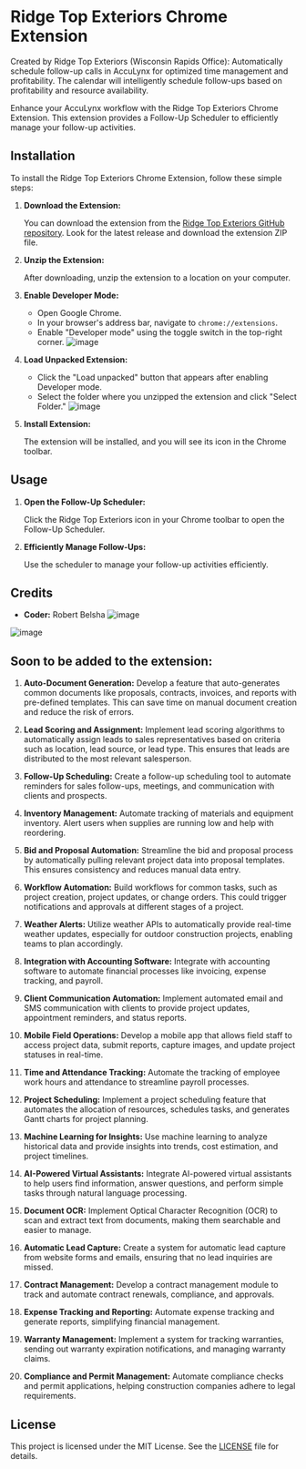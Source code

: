 # Ridge Top Exteriors Chrome Extension

Created by Ridge Top Exteriors (Wisconsin Rapids Office): Automatically schedule follow-up calls in AccuLynx for optimized time management and profitability. The calendar will intelligently schedule follow-ups based on profitability and resource availability.

Enhance your AccuLynx workflow with the Ridge Top Exteriors Chrome Extension. This extension provides a Follow-Up Scheduler to efficiently manage your follow-up activities.

## Installation

To install the Ridge Top Exteriors Chrome Extension, follow these simple steps:

1. **Download the Extension:**

   You can download the extension from the [Ridge Top Exteriors GitHub repository]([https://github.com/ridgetopexteriors/acculynxEXT](https://github.com/ridgetopexteriors/acculynxEXT/)). Look for the latest release and download the extension ZIP file.

2. **Unzip the Extension:**

   After downloading, unzip the extension to a location on your computer.

3. **Enable Developer Mode:**

   - Open Google Chrome.
   - In your browser's address bar, navigate to `chrome://extensions`.
   - Enable "Developer mode" using the toggle switch in the top-right corner.
![image](https://github.com/ridgetopexteriors/acculynxEXT/assets/148669151/b0a3860a-a969-4ddb-b40a-42ce1ae335da)

4. **Load Unpacked Extension:**

   - Click the "Load unpacked" button that appears after enabling Developer mode.
   - Select the folder where you unzipped the extension and click "Select Folder."
![image](https://github.com/ridgetopexteriors/acculynxEXT/assets/148669151/2363d945-4840-42b7-9579-56dafdea16d6)


5. **Install Extension:**

   The extension will be installed, and you will see its icon in the Chrome toolbar.

## Usage

1. **Open the Follow-Up Scheduler:**

   Click the Ridge Top Exteriors icon in your Chrome toolbar to open the Follow-Up Scheduler.

2. **Efficiently Manage Follow-Ups:**

   Use the scheduler to manage your follow-up activities efficiently.

## Credits

- **Coder:** Robert Belsha
![image](https://github.com/ridgetopexteriors/acculynxEXT/assets/148669151/700f0fe7-6855-437d-ab3d-cffd2f39e0e3)

![image](https://github.com/ridgetopexteriors/acculynxEXT/assets/148669151/5c8fb2e3-351d-426f-a5f6-59397a38cbc4)


## Soon to be added to the extension:

1. **Auto-Document Generation:** Develop a feature that auto-generates common documents like proposals, contracts, invoices, and reports with pre-defined templates. This can save time on manual document creation and reduce the risk of errors.

2. **Lead Scoring and Assignment:** Implement lead scoring algorithms to automatically assign leads to sales representatives based on criteria such as location, lead source, or lead type. This ensures that leads are distributed to the most relevant salesperson.

3. **Follow-Up Scheduling:** Create a follow-up scheduling tool to automate reminders for sales follow-ups, meetings, and communication with clients and prospects.

4. **Inventory Management:** Automate tracking of materials and equipment inventory. Alert users when supplies are running low and help with reordering.

5. **Bid and Proposal Automation:** Streamline the bid and proposal process by automatically pulling relevant project data into proposal templates. This ensures consistency and reduces manual data entry.

6. **Workflow Automation:** Build workflows for common tasks, such as project creation, project updates, or change orders. This could trigger notifications and approvals at different stages of a project.

7. **Weather Alerts:** Utilize weather APIs to automatically provide real-time weather updates, especially for outdoor construction projects, enabling teams to plan accordingly.

8. **Integration with Accounting Software:** Integrate with accounting software to automate financial processes like invoicing, expense tracking, and payroll.

9. **Client Communication Automation:** Implement automated email and SMS communication with clients to provide project updates, appointment reminders, and status reports.

10. **Mobile Field Operations:** Develop a mobile app that allows field staff to access project data, submit reports, capture images, and update project statuses in real-time.

11. **Time and Attendance Tracking:** Automate the tracking of employee work hours and attendance to streamline payroll processes.

12. **Project Scheduling:** Implement a project scheduling feature that automates the allocation of resources, schedules tasks, and generates Gantt charts for project planning.

13. **Machine Learning for Insights:** Use machine learning to analyze historical data and provide insights into trends, cost estimation, and project timelines.

14. **AI-Powered Virtual Assistants:** Integrate AI-powered virtual assistants to help users find information, answer questions, and perform simple tasks through natural language processing.

15. **Document OCR:** Implement Optical Character Recognition (OCR) to scan and extract text from documents, making them searchable and easier to manage.

16. **Automatic Lead Capture:** Create a system for automatic lead capture from website forms and emails, ensuring that no lead inquiries are missed.

17. **Contract Management:** Develop a contract management module to track and automate contract renewals, compliance, and approvals.

18. **Expense Tracking and Reporting:** Automate expense tracking and generate reports, simplifying financial management.

19. **Warranty Management:** Implement a system for tracking warranties, sending out warranty expiration notifications, and managing warranty claims.

20. **Compliance and Permit Management:** Automate compliance checks and permit applications, helping construction companies adhere to legal requirements.

## License

This project is licensed under the MIT License. See the [LICENSE](LICENSE) file for details.
